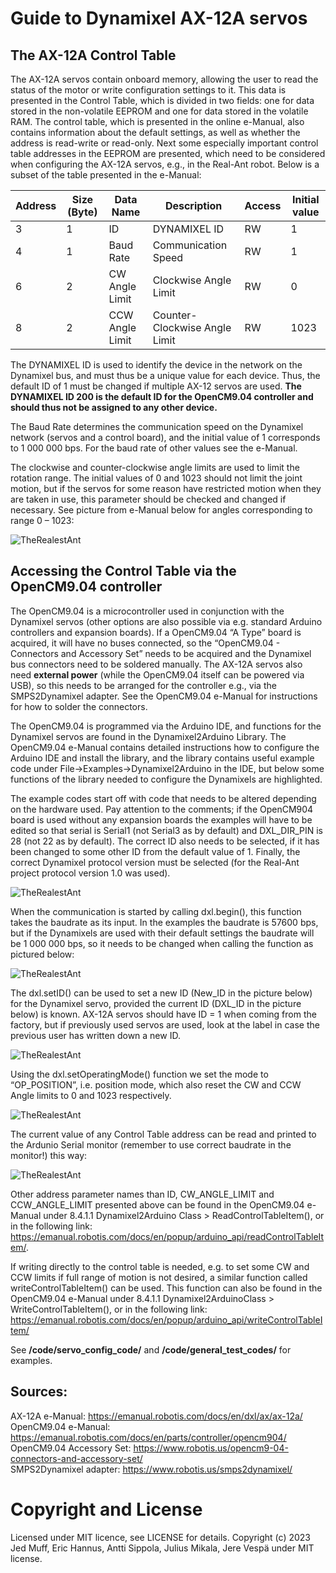 # Guide to Dynamixel AX-12A servos

## The AX-12A Control Table
The AX-12A servos contain onboard memory, allowing the user to read the status of the motor or write configuration settings to it. This data is presented in the Control Table, which is divided in two fields: one for data stored in the non-volatile EEPROM and one for data stored in the volatile RAM. The control table, which is presented in the online e-Manual, also contains information about the default settings, as well as whether the address is read-write or read-only. Next some especially important control table addresses in the EEPROM are presented, which need to be considered when configuring the AX-12A servos, e.g., in the Real-Ant robot. Below is a subset of the table presented in the e-Manual:

|Address|Size (Byte)|Data Name|Description|Access|Initial value|
|---|---|---|---|---|---|
|3|1|ID	|DYNAMIXEL ID|RW|1| 
|4|1|Baud Rate|Communication Speed|RW|1| 
|6|2|CW Angle Limit|Clockwise Angle Limit|RW|0|
|8|2|CCW Angle Limit|Counter-Clockwise Angle Limit|RW|1023|

The DYNAMIXEL ID is used to identify the device in the network on the Dynamixel bus, and must thus be a unique value for each device. Thus, the default ID of 1 must be changed if multiple AX-12 servos are used. **The DYNAMIXEL ID 200 is the default ID for the OpenCM9.04 controller and should thus not be assigned to any other device.**

The Baud Rate determines the communication speed on the Dynamixel network (servos and a control board), and the initial value of 1 corresponds to 1 000 000 bps. For the baud rate of other values see the e-Manual.

The clockwise and counter-clockwise angle limits are used to limit the rotation range.  The initial values of 0 and 1023 should not limit the joint motion, but if the servos for some reason have restricted motion when they are taken in use, this parameter should be checked and changed if necessary. See picture from e-Manual below for angles corresponding to range 0 – 1023:

![TheRealestAnt](/../master/media/images/AX-12A_motion_range.png?raw=true)
 

## Accessing the Control Table via the OpenCM9.04 controller
The OpenCM9.04 is a microcontroller used in conjunction with the Dynamixel servos (other options are also possible via e.g. standard Arduino controllers and expansion boards). If a OpenCM9.04 “A Type” board is acquired, it will have no buses connected, so the “OpenCM9.04 - Connectors and Accessory Set” needs to be acquired and the Dynamixel bus connectors need to be soldered manually. The AX-12A servos also need **external power** (while the OpenCM9.04 itself can be powered via USB), so this needs to be arranged for the controller e.g., via the SMPS2Dynamixel adapter. See the OpenCM9.04 e-Manual for instructions for how to solder the connectors.

The OpenCM9.04 is programmed via the Arduino IDE, and functions for the Dynamixel servos are found in the Dynamixel2Arduino Library.  The OpenCM9.04 e-Manual contains detailed instructions how to configure the Arduino IDE and install the library, and the library contains useful example code under File->Examples->Dynamixel2Arduino in the IDE, but below some functions of the library needed to configure the Dynamixels are highlighted.

The example codes start off with code that needs to be altered depending on the hardware used. Pay attention to the comments; if the OpenCM904 board is used without any expansion boards the examples will have to be edited so that serial is Serial1 (not Serial3 as by default) and DXL_DIR_PIN is 28 (not 22 as by default). The correct ID also needs to be selected, if it has been changed to some other ID from the default value of 1. Finally, the correct Dynamixel protocol version must be selected (for the Real-Ant project protocol version 1.0 was used).
 
![TheRealestAnt](/../master/media/images/AX-12A_guide_code_1.png?raw=true)

When the communication is started by calling dxl.begin(), this function takes the baudrate as its input. In the examples the baudrate is 57600 bps, but if the Dynamixels are used with their default settings the baudrate will be 1 000 000 bps, so it needs to be changed when calling the function as pictured below:

![TheRealestAnt](/../master/media/images/AX-12A_guide_code_2.png?raw=true) 

The dxl.setID() can be used to set a new ID (New_ID in the picture below) for the Dynamixel servo, provided the current ID (DXL_ID in the picture below) is known. AX-12A servos should have ID = 1 when coming from the factory, but if previously used servos are used, look at the label in case the previous user has written down a new ID.

![TheRealestAnt](/../master/media/images/AX-12A_guide_code_3.png?raw=true)

Using the dxl.setOperatingMode() function we set the mode to “OP_POSITION”, i.e. position mode, which also reset the CW and CCW Angle limits to 0 and 1023 respectively. 

![TheRealestAnt](/../master/media/images/AX-12A_guide_code_4.png?raw=true) 

The current value of any Control Table address can be read and printed to the Ardunio Serial monitor (remember to use correct baudrate in the monitor!) this way:

![TheRealestAnt](/../master/media/images/AX-12A_guide_code_5.png?raw=true) 

Other address parameter names than ID, CW_ANGLE_LIMIT and CCW_ANGLE_LIMIT presented above can be found in the OpenCM9.04 e-Manual under 8.4.1.1 Dynamixel2Arduino Class > ReadControlTableItem(), or in the following link: https://emanual.robotis.com/docs/en/popup/arduino_api/readControlTableItem/. 

If writing directly to the control table is needed, e.g. to set some CW and CCW limits if full range of motion is not desired, a similar function called writeControlTableItem() can be used. This function can also be found in the OpenCM9.04 e-Manual under 8.4.1.1 Dynamixel2ArduinoClass > WriteControlTableItem(), or in the following link:
https://emanual.robotis.com/docs/en/popup/arduino_api/writeControlTableItem/ 

See **/code/servo_config_code/** and **/code/general_test_codes/** for examples.
## Sources:
AX-12A e-Manual: https://emanual.robotis.com/docs/en/dxl/ax/ax-12a/  
OpenCM9.04 e-Manual: https://emanual.robotis.com/docs/en/parts/controller/opencm904/  
OpenCM9.04 Accessory Set: https://www.robotis.us/opencm9-04-connectors-and-accessory-set/  
SMPS2Dynamixel adapter: https://www.robotis.us/smps2dynamixel/  

# Copyright and License

Licensed under MIT licence, see LICENSE for details.
Copyright (c) 2023 Jed Muff, Eric Hannus, Antti Sippola, Julius Mikala, Jere Vespä under MIT license. 